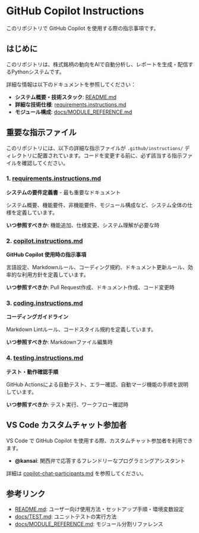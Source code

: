 # GitHub Copilot Instructions

このリポジトリで GitHub Copilot を使用する際の指示事項です。

## はじめに

このリポジトリは、株式銘柄の動向をAIで自動分析し、レポートを生成・配信するPythonシステムです。

詳細な情報は以下のドキュメントを参照してください：

- **システム概要・技術スタック**: [README.md](../README.md)
- **詳細な技術仕様**: [requirements.instructions.md](instructions/requirements.instructions.md)
- **モジュール構成**: [docs/MODULE_REFERENCE.md](../docs/MODULE_REFERENCE.md)

## 重要な指示ファイル

このリポジトリには、以下の詳細な指示ファイルが `.github/instructions/` ディレクトリに配置されています。コードを変更する前に、必ず該当する指示ファイルを確認してください。

### 1. [requirements.instructions.md](instructions/requirements.instructions.md)

**システムの要件定義書** - 最も重要なドキュメント

システム概要、機能要件、非機能要件、モジュール構成など、システム全体の仕様を定義しています。

**いつ参照すべきか**: 機能追加、仕様変更、システム理解が必要な時

### 2. [copilot.instructions.md](instructions/copilot.instructions.md)

**GitHub Copilot 使用時の指示事項**

言語設定、Markdownルール、コーディング規約、ドキュメント更新ルール、効率的な利用方針を定義しています。

**いつ参照すべきか**: Pull Request作成、ドキュメント作成、コード変更時

### 3. [coding.instructions.md](instructions/coding.instructions.md)

**コーディングガイドライン**

Markdown Lintルール、コードスタイル規約を定義しています。

**いつ参照すべきか**: Markdownファイル編集時

### 4. [testing.instructions.md](instructions/testing.instructions.md)

**テスト・動作確認手順**

GitHub Actionsによる自動テスト、エラー確認、自動マージ機能の手順を説明しています。

**いつ参照すべきか**: テスト実行、ワークフロー確認時

## VS Code カスタムチャット参加者

VS Code で GitHub Copilot を使用する際、カスタムチャット参加者を利用できます。

- **@kansai**: 関西弁で応答するフレンドリーなプログラミングアシスタント

詳細は [copilot-chat-participants.md](copilot-chat-participants.md) を参照してください。

## 参考リンク

- [README.md](../README.md): ユーザー向け使用方法・セットアップ手順・環境変数設定
- [docs/TEST.md](../docs/TEST.md): ユニットテストの実行方法
- [docs/MODULE_REFERENCE.md](../docs/MODULE_REFERENCE.md): モジュール分割リファレンス

